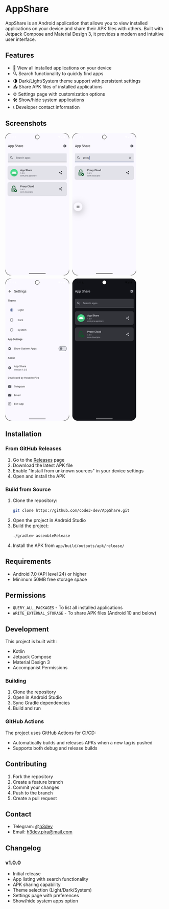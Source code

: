 # AppShare

AppShare is an Android application that allows you to view installed applications on your device and share their APK files with others. Built with Jetpack Compose and Material Design 3, it provides a modern and intuitive user interface.

## Features

- 📱 View all installed applications on your device
- 🔍 Search functionality to quickly find apps
- 🌗 Dark/Light/System theme support with persistent settings
- 📤 Share APK files of installed applications
- ⚙️ Settings page with customization options
- 🛠 Show/hide system applications
- 📞 Developer contact information

## Screenshots

<div style="display:flex; flex-wrap:wrap; gap:10px;">
  <img src="screenshots/main.png" alt="App List" width="200"/>
  <img src="screenshots/search.png" alt="Search" width="200"/>
  <img src="screenshots/settings.png" alt="Settings" width="200"/>
  <img src="screenshots/dark_mode.png" alt="Dark Mode" width="200"/>
</div>

## Installation

### From GitHub Releases
1. Go to the [Releases](https://github.com/code3-dev/AppShare/releases) page
2. Download the latest APK file
3. Enable "Install from unknown sources" in your device settings
4. Open and install the APK

### Build from Source
1. Clone the repository:
   ```bash
   git clone https://github.com/code3-dev/AppShare.git
   ```
2. Open the project in Android Studio
3. Build the project:
   ```bash
   ./gradlew assembleRelease
   ```
4. Install the APK from `app/build/outputs/apk/release/`

## Requirements

- Android 7.0 (API level 24) or higher
- Minimum 50MB free storage space

## Permissions

- `QUERY_ALL_PACKAGES` - To list all installed applications
- `WRITE_EXTERNAL_STORAGE` - To share APK files (Android 10 and below)

## Development

This project is built with:
- Kotlin
- Jetpack Compose
- Material Design 3
- Accompanist Permissions

### Building

1. Clone the repository
2. Open in Android Studio
3. Sync Gradle dependencies
4. Build and run

### GitHub Actions

The project uses GitHub Actions for CI/CD:
- Automatically builds and releases APKs when a new tag is pushed
- Supports both debug and release builds

## Contributing

1. Fork the repository
2. Create a feature branch
3. Commit your changes
4. Push to the branch
5. Create a pull request

## Contact

- Telegram: [@h3dev](https://t.me/h3dev)
- Email: [h3dev.pira@mail.com](mailto:h3dev.pira@mail.com)

## Changelog

### v1.0.0
- Initial release
- App listing with search functionality
- APK sharing capability
- Theme selection (Light/Dark/System)
- Settings page with preferences
- Show/hide system apps option
